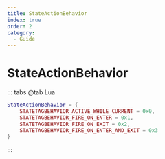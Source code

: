 ```yaml
---
title: StateActionBehavior
index: true
order: 2
category:
  - Guide
---
```


# StateActionBehavior
::: tabs
@tab Lua
```lua
StateActionBehavior = {
    STATETAGBEHAVIOR_ACTIVE_WHILE_CURRENT = 0x0,
    STATETAGBEHAVIOR_FIRE_ON_ENTER = 0x1,
    STATETAGBEHAVIOR_FIRE_ON_EXIT = 0x2,
    STATETAGBEHAVIOR_FIRE_ON_ENTER_AND_EXIT = 0x3
}
```
:::